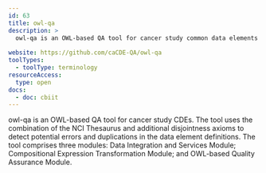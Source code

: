 ```yaml
---
id: 63
title: owl-qa
description: >
  owl-qa is an OWL-based QA tool for cancer study common data elements (CDEs). The tool uses the combination of the NCI Thesaurus and additional disjointness axioms to detect potential errors and duplications in the data element definitions. 
  
website: https://github.com/caCDE-QA/owl-qa
toolTypes:
  - toolType: terminology
resourceAccess:
  type: open
docs:
  - doc: cbiit
---
```

owl-qa is an OWL-based QA tool for cancer study CDEs. The tool uses the combination of the NCI Thesaurus and additional disjointness axioms to detect potential errors and duplications in the data element definitions. The tool comprises three modules: Data Integration and Services Module; Compositional Expression Transformation Module; and OWL-based Quality Assurance Module.

